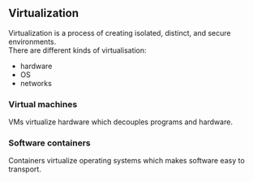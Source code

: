 ## Virtualization

Virtualization is a process of creating isolated, distinct, and secure environments.  
There are different kinds of virtualisation:  
* hardware
* OS
* networks

### Virtual machines

VMs virtualize hardware which decouples programs and hardware.

### Software containers

Containers virtualize operating systems which makes software easy to transport.
